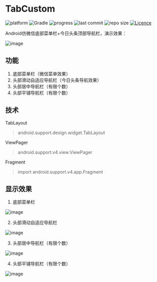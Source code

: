 # TabCustom

![platform](https://img.shields.io/badge/platform-Android-lightgrey.svg)
![Gradle](https://img.shields.io/badge/Gradle-3.1.2-brightgreen.svg)
![progress](http://progressed.io/bar/100?title=completed)
![last commit](https://img.shields.io/github/last-commit/ahuyangdong/TabCustom.svg)
![repo size](https://img.shields.io/github/repo-size/ahuyangdong/TabCustom.svg)
[![Licence](https://img.shields.io/github/license/ahuyangdong/TabCustom.svg)](https://github.com/ahuyangdong/TabCustom/blob/master/LICENSE)

Android仿微信底部菜单栏+今日头条顶部导航栏，演示效果：

![image](https://github.com/ahuyangdong/TabCustom/raw/master/images/demo.gif)
## 功能
1. 底部菜单栏（微信菜单效果）
2. 头部滑动自适应导航栏（今日头条导航效果）
3. 头部居中导航栏（有限个数）
4. 头部平铺导航栏（有限个数）

## 技术
TabLayout
> android.support.design.widget.TabLayout

ViewPager
> android.support.v4.view.ViewPager

Fragment
> import android.support.v4.app.Fragment

## 显示效果
1. 底部菜单栏

![image](https://github.com/ahuyangdong/TabCustom/raw/master/images/1.png)

2. 头部滑动自适应导航栏

![image](https://github.com/ahuyangdong/TabCustom/raw/master/images/2.png)

3. 头部居中导航栏（有限个数）

![image](https://github.com/ahuyangdong/TabCustom/raw/master/images/3.png)

4. 头部平铺导航栏（有限个数）

![image](https://github.com/ahuyangdong/TabCustom/raw/master/images/4.png)